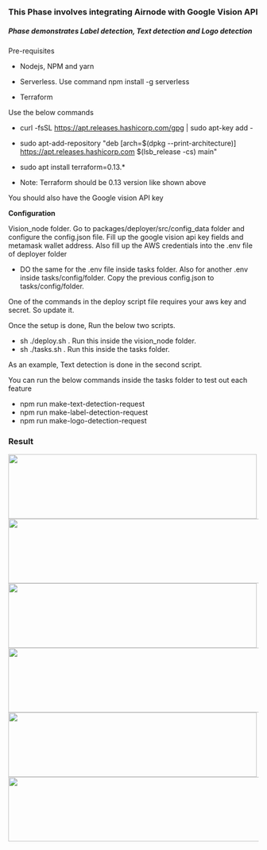 ### This Phase involves integrating Airnode with Google Vision API

##### Phase demonstrates Label detection, Text detection and Logo detection



Pre-requisites

* Nodejs, NPM and yarn

* Serverless. Use command npm install -g serverless

* Terraform

Use the below commands
* curl -fsSL https://apt.releases.hashicorp.com/gpg | sudo apt-key add -
* sudo apt-add-repository "deb [arch=$(dpkg --print-architecture)] https://apt.releases.hashicorp.com $(lsb_release -cs) main"
* sudo apt install terraform=0.13.*

* Note: Terraform should be 0.13 version like shown above

You should also have the Google vision API key


**Configuration**

Vision_node folder. Go to packages/deployer/src/config_data folder and configure the config.json file. Fill up the google vision api key fields and metamask wallet address.
Also fill up the AWS credentials into the .env file of deployer folder

* DO the same for the .env file inside tasks folder. Also for another .env inside tasks/config/folder. Copy the previous config.json to tasks/config/folder.

One of the commands in the deploy script file requires your aws key and secret. So update it.

Once the setup is done, Run the below two scripts.

* sh ./deploy.sh . Run this inside the vision_node folder. 
* sh ./tasks.sh   . Run this inside the tasks folder.

As an example, Text detection is done in the second script.

You can run the below commands inside the tasks folder to test out each feature

* npm run make-text-detection-request
* npm run make-label-detection-request
* npm run make-logo-detection-request

### Result
 
 <img src="https://onlinetexttools.com/images/examples-onlinetexttools/text-custom-font.png" width="500" height="130">

 <img src="https://github.com/BinaRam/Summer2021/blob/main/phase_3/results/text-detection.png" width="900" height="130">

 <img src="https://static.scientificamerican.com/sciam/cache/file/5C51E427-1715-44E6-9B14D9487D7B7F2D_source.jpg" width="500" height="130">
 
<img src="https://github.com/BinaRam/Summer2021/blob/main/phase_3/results/label-detection.png" width="900" height="130">
 
 <img src="https://images.fastcompany.net/image/upload/w_596,c_limit,q_auto:best,f_auto/fc/3034007-inline-i-applelogo.jpg" width="500" height="130">

<img src="https://github.com/BinaRam/Summer2021/blob/main/phase_3/results/logo-detection.png" width="900" height="130">

